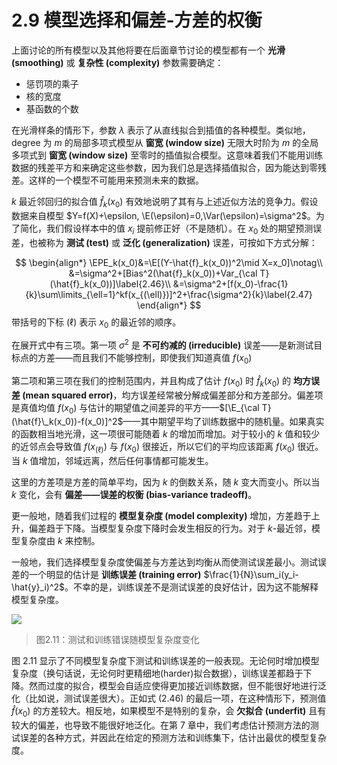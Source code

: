 # 2.9 模型选择和偏差-方差的权衡

上面讨论的所有模型以及其他将要在后面章节讨论的模型都有一个 **光滑 (smoothing)** 或 **复杂性 (complexity)** 参数需要确定：

- 惩罚项的乘子
- 核的宽度
- 基函数的个数

在光滑样条的情形下，参数 $\lambda$ 表示了从直线拟合到插值的各种模型。类似地，degree 为 $m$ 的局部多项式模型从 **窗宽 (window size)** 无限大时阶为 $m$ 的全局多项式到 **窗宽 (window size)** 至零时的插值拟合模型。这意味着我们不能用训练数据的残差平方和来确定这些参数，因为我们总是选择插值拟合，因为能达到零残差。这样的一个模型不可能用来预测未来的数据。

$k$ 最近邻回归的拟合值 $\hat{f}_k(x_0)$ 有效地说明了其有与上述近似方法的竞争力。假设数据来自模型 $Y=f(X)+\epsilon, \E(\epsilon)=0,\Var(\epsilon)=\sigma^2$。为了简化，我们假设样本中的值 $x_i$ 提前修正好（不是随机）。在 $x_0$ 处的期望预测误差，也被称为 **测试 (test)** 或 **泛化 (generalization)** 误差，可按如下方式分解：

$$
\begin{align*}
\EPE_k(x_0)&=\E[(Y-\hat{f}_k(x_0))^2\mid X=x_0]\notag\\
&=\sigma^2+[Bias^2(\hat{f}_k(x_0))+Var_{\cal T}(\hat{f}_k(x_0))]\label{2.46}\\
&=\sigma^2+[f(x_0)-\frac{1}{k}\sum\limits_{\ell=1}^kf(x_{(\ell)})]^2+\frac{\sigma^2}{k}\label{2.47}
\end{align*}
$$
带括号的下标 $(\ell)$ 表示 $x_0$ 的最近邻的顺序。

在展开式中有三项。第一项 $\sigma^2$ 是 **不可约减的 (irreducible)** 误差——是新测试目标点的方差——而且我们不能够控制，即使我们知道真值 $f(x_0)$

第二项和第三项在我们的控制范围内，并且构成了估计 $f(x_0)$ 时 $\hat f_k(x_0)$ 的 **均方误差 (mean squared error)**，均方误差经常被分解成偏差部分和方差部分。偏差项是真值均值 $f(x_0)$ 与估计的期望值之间差异的平方——$[\E_{\cal T}(\hat{f}\_k(x_0))-f(x_0)]^2$——其中期望平均了训练数据中的随机量。如果真实的函数相当地光滑，这一项很可能随着 $k$ 的增加而增加。对于较小的 $k$ 值和较少的近邻点会导致值 $f(x_{(\ell)})$ 与 $f(x_0)$ 很接近，所以它们的平均应该距离 $f(x_0)$ 很近。当 $k$ 值增加，邻域远离，然后任何事情都可能发生。

这里的方差项是方差的简单平均，因为 $k$ 的倒数关系，随 $k$ 变大而变小。所以当 $k$ 变化，会有 **偏差——误差的权衡 (bias-variance tradeoff)**。

更一般地，随着我们过程的 **模型复杂度 (model complexity)** 增加，方差趋于上升，偏差趋于下降。当模型复杂度下降时会发生相反的行为。对于 $k$-最近邻，模型复杂度由 $k$ 来控制。

一般地，我们选择模型复杂度使偏差与方差达到均衡从而使测试误差最小。测试误差的一个明显的估计是 **训练误差 (training error)** $\frac{1}{N}\sum_i(y_i-\hat{y}_i)^2$。不幸的是，训练误差不是测试误差的良好估计，因为这不能解释模型复杂度。

![](../img/02/fig2.11.png)

> 图2.11：测试和训练错误随模型复杂度变化

图 2.11 显示了不同模型复杂度下测试和训练误差的一般表现。无论何时增加模型复杂度（换句话说，无论何时更精细地(harder)拟合数据），训练误差都趋于下降。然而过度的拟合，模型会自适应使得更加接近训练数据，但不能很好地进行泛化（比如说，测试误差很大）。正如式 (2.46) 的最后一项，在这种情形下，预测值 $\hat{f}(x_0)$ 的方差较大。相反地，如果模型不是特别的复杂，会 **欠拟合 (underfit)** 且有较大的偏差，也导致不能很好地泛化。在第 7 章中，我们考虑估计预测方法的测试误差的各种方式，并因此在给定的预测方法和训练集下，估计出最优的模型复杂度。
